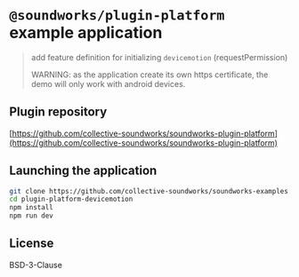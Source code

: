 # `@soundworks/plugin-platform` example application

> add feature definition for initializing `devicemotion` (requestPermission)
> 
> WARNING: as the application create its own https certificate, the demo will only work with android devices.

## Plugin repository

[https://github.com/collective-soundworks/soundworks-plugin-platform](https://github.com/collective-soundworks/soundworks-plugin-platform)

## Launching the application

```sh
git clone https://github.com/collective-soundworks/soundworks-examples.git
cd plugin-platform-devicemotion
npm install
npm run dev
```

## License

BSD-3-Clause

